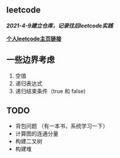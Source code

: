 ## leetcode

***2021-4-9建立仓库，记录往后leetcode实践***  

**[个人leetcode主页链接](https://leetcode-cn.com/u/kong-kong-z/)**

## 一些边界考虑
1. 空值
2. 递归表达式
3. 递归结束条件（true 和 false)

## TODO
- 背包问题 （有一本书，系统学习一下）
- 计算图的连通分量
- 构建二叉树
- 构建堆
